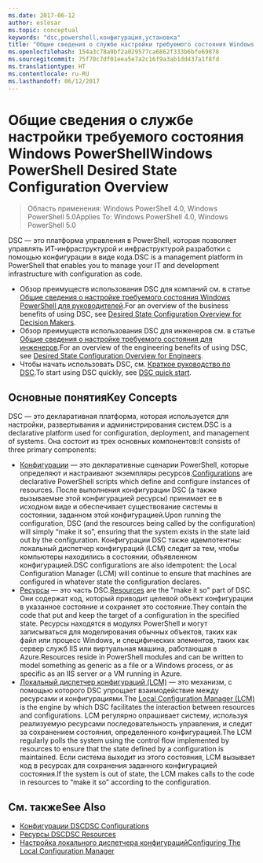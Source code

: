 ```yaml
---
ms.date: 2017-06-12
author: eslesar
ms.topic: conceptual
keywords: "dsc,powershell,конфигурация,установка"
title: "Общие сведения о службе настройки требуемого состояния Windows PowerShell"
ms.openlocfilehash: 154a3c78a9bf2a029577ca6862f333b6bfe69878
ms.sourcegitcommit: 75f70c7df01eea5e7a2c16f9a3ab1dd437a1f8fd
ms.translationtype: HT
ms.contentlocale: ru-RU
ms.lasthandoff: 06/12/2017
---
```

# <a name="windows-powershell-desired-state-configuration-overview"></a><span data-ttu-id="fc2e2-103">Общие сведения о службе настройки требуемого состояния Windows PowerShell</span><span class="sxs-lookup"><span data-stu-id="fc2e2-103">Windows PowerShell Desired State Configuration Overview</span></span> 

> <span data-ttu-id="fc2e2-104">Область применения: Windows PowerShell 4.0, Windows PowerShell 5.0</span><span class="sxs-lookup"><span data-stu-id="fc2e2-104">Applies To: Windows PowerShell 4.0, Windows PowerShell 5.0</span></span>

<span data-ttu-id="fc2e2-105">DSC — это платформа управления в PowerShell, которая позволяет управлять ИТ-инфраструктурой и инфраструктурой разработки с помощью конфигурации в виде кода.</span><span class="sxs-lookup"><span data-stu-id="fc2e2-105">DSC is a management platform in PowerShell that enables you to manage your IT and development infrastructure with configuration as code.</span></span>

- <span data-ttu-id="fc2e2-106">Обзор преимуществ использования DSC для компаний см. в статье [Общие сведения о настройке требуемого состояния Windows PowerShell для руководителей](decisionMaker.md).</span><span class="sxs-lookup"><span data-stu-id="fc2e2-106">For an overview of the business benefits of using DSC, see [Desired State Configuration Overview for Decision Makers](decisionMaker.md).</span></span>
- <span data-ttu-id="fc2e2-107">Обзор преимуществ использования DSC для инженеров см. в статье [Общие сведения о настройке требуемого состояния для инженеров](DscForEngineers.md).</span><span class="sxs-lookup"><span data-stu-id="fc2e2-107">For an overview of the engineering benefits of using DSC, see [Desired State Configuration Overview for Engineers](DscForEngineers.md).</span></span>
- <span data-ttu-id="fc2e2-108">Чтобы начать использовать DSC, см. [Краткое руководство по DSC](quickStart.md).</span><span class="sxs-lookup"><span data-stu-id="fc2e2-108">To start using DSC quickly, see [DSC quick start](quickStart.md).</span></span>

## <a name="key-concepts"></a><span data-ttu-id="fc2e2-109">Основные понятия</span><span class="sxs-lookup"><span data-stu-id="fc2e2-109">Key Concepts</span></span>

<span data-ttu-id="fc2e2-110">DSC — это декларативная платформа, которая используется для настройки, развертывания и администрирования систем.</span><span class="sxs-lookup"><span data-stu-id="fc2e2-110">DSC is a declarative platform used for configuration, deployment, and management of systems.</span></span> <span data-ttu-id="fc2e2-111">Она состоит из трех основных компонентов:</span><span class="sxs-lookup"><span data-stu-id="fc2e2-111">It consists of three primary components:</span></span>

- <span data-ttu-id="fc2e2-112">[Конфигурации](configurations.md) — это декларативные сценарии PowerShell, которые определяют и настраивают экземпляры ресурсов.</span><span class="sxs-lookup"><span data-stu-id="fc2e2-112">[Configurations](configurations.md) are declarative PowerShell scripts which define and configure instances of resources.</span></span>
    <span data-ttu-id="fc2e2-113">После выполнения конфигурации DSC (а также вызываемые этой конфигурацией ресурсы) принимает ее в исходном виде и обеспечивает существование системы в состоянии, заданном этой конфигурацией.</span><span class="sxs-lookup"><span data-stu-id="fc2e2-113">Upon running the configuration, DSC (and the resources being called by the configuration) will simply “make it so”, ensuring that the system exists in the state laid out by the configuration.</span></span> 
    <span data-ttu-id="fc2e2-114">Конфигурации DSC также идемпотентны: локальный диспетчер конфигураций (LCM) следит за тем, чтобы компьютеры находились в состоянии, объявленном конфигурацией.</span><span class="sxs-lookup"><span data-stu-id="fc2e2-114">DSC configurations are also idempotent: the Local Configuration Manager (LCM) will continue to ensure that machines are configured in whatever state the configuration declares.</span></span>
- <span data-ttu-id="fc2e2-115">[Ресурсы](resources.md) — это часть DSC.</span><span class="sxs-lookup"><span data-stu-id="fc2e2-115">[Resources](resources.md) are the "make it so" part of DSC.</span></span> <span data-ttu-id="fc2e2-116">Они содержат код, который приводит целевой объект конфигурации в указанное состояние и сохраняет это состояние.</span><span class="sxs-lookup"><span data-stu-id="fc2e2-116">They contain the code that put and keep the target of a configuration in the specified state.</span></span> 
    <span data-ttu-id="fc2e2-117">Ресурсы находятся в модулях PowerShell и могут записываться для моделирования обычных объектов, таких как файл или процесс Windows, и специфических элементов, таких как сервер служб IIS или виртуальная машина, работающая в Azure.</span><span class="sxs-lookup"><span data-stu-id="fc2e2-117">Resources reside in PowerShell modules and can be written to model something as generic as a file or a Windows process, or as specific as an IIS server or a VM running in Azure.</span></span>
- <span data-ttu-id="fc2e2-118">[Локальный диспетчер конфигураций (LCM)](metaConfig.md) — это механизм, с помощью которого DSC упрощает взаимодействие между ресурсами и конфигурациями.</span><span class="sxs-lookup"><span data-stu-id="fc2e2-118">The [Local Configuration Manager (LCM)](metaConfig.md) is the engine by which DSC facilitates the interaction between resources and configurations.</span></span> 
    <span data-ttu-id="fc2e2-119">LCM регулярно опрашивает систему, используя реализуемую ресурсами последовательность управления, и следит за сохранением состояния, определенного конфигурацией.</span><span class="sxs-lookup"><span data-stu-id="fc2e2-119">The LCM regularly polls the system using the control flow implemented by resources to ensure that the state defined by a configuration is maintained.</span></span> 
    <span data-ttu-id="fc2e2-120">Если система выходит из этого состояния, LCM вызывает код в ресурсах для сохранения заданного конфигурацией состояния.</span><span class="sxs-lookup"><span data-stu-id="fc2e2-120">If the system is out of state, the LCM makes calls to the code in resources to “make it so” according to the configuration.</span></span> 

## <a name="see-also"></a><span data-ttu-id="fc2e2-121">См. также</span><span class="sxs-lookup"><span data-stu-id="fc2e2-121">See Also</span></span>

- [<span data-ttu-id="fc2e2-122">Конфигурации DSC</span><span class="sxs-lookup"><span data-stu-id="fc2e2-122">DSC Configurations</span></span>](configurations.md)
- [<span data-ttu-id="fc2e2-123">Ресурсы DSC</span><span class="sxs-lookup"><span data-stu-id="fc2e2-123">DSC Resources</span></span>](resources.md)
- [<span data-ttu-id="fc2e2-124">Настройка локального диспетчера конфигураций</span><span class="sxs-lookup"><span data-stu-id="fc2e2-124">Configuring The Local Configuration Manager</span></span>](metaConfig.md)

